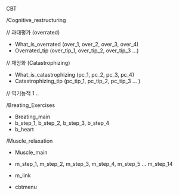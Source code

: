 
CBT

/Cognitive_restructuring 

// 과대평가 (overrated)
- What_is_overrated (over_1, over_2, over_3, over_4)
- Overrated_tip (over_tip_1, over_tip_2, over_tip_3 ...)
  
// 재앙화 (Catastrophizing)
- What_is_catastrophizing (pc_1, pc_2, pc_3, pc_4)
- Catastrophizing_tip (pc_tip_1, pc_tip_2, pc_tip_3 ... )
  
// 역기능적
1 ..


/Breating_Exercises
- Breating_main
- b_step_1, b_step_2, b_step_3, b_step_4
- b_heart
  
/Muscle_relaxation
- Muscle_main
- m_step_1, m_step_2, m_step_3, m_step_4, m_step_5 ... m_step_14
- m_link

  
- cbtmenu
